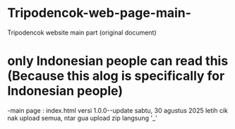 # Tripodencok-web-page-main-
Tripodencok website main part (original document)

# only Indonesian people can read this (Because this alog is specifically for Indonesian people)

-main page : index.html
versi 1.0.0--update sabtu, 30 agustus 2025
letih cik nak upload semua, ntar gua upload zip langsung '_'
